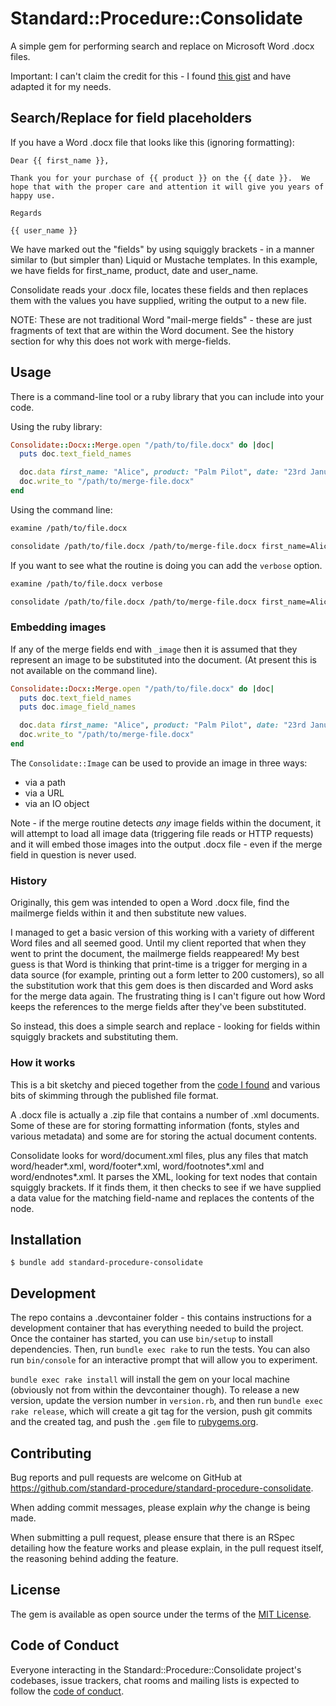 # Standard::Procedure::Consolidate

A simple gem for performing search and replace on Microsoft Word .docx files.

Important: I can't claim the credit for this - I found [this gist](https://gist.github.com/ericmason/7200448) and have adapted it for my needs.

## Search/Replace for field placeholders

If you have a Word .docx file that looks like this (ignoring formatting): 

```
Dear {{ first_name }},

Thank you for your purchase of {{ product }} on the {{ date }}.  We hope that with the proper care and attention it will give you years of happy use.  

Regards

{{ user_name }}
```

We have marked out the "fields" by using squiggly brackets - in a manner similar to (but simpler than) Liquid or Mustache templates.  In this example, we have fields for first_name, product, date and user_name.  

Consolidate reads your .docx file, locates these fields and then replaces them with the values you have supplied, writing the output to a new file.  

NOTE: These are not traditional Word "mail-merge fields" - these are just fragments of text that are within the Word document.  See the history section for why this does not work with merge-fields.  

## Usage

There is a command-line tool or a ruby library that you can include into your code.  

Using the ruby library: 

```ruby
Consolidate::Docx::Merge.open "/path/to/file.docx" do |doc|
  puts doc.text_field_names 

  doc.data first_name: "Alice", product: "Palm Pilot", date: "23rd January 2002", user_name: "Bob"
  doc.write_to "/path/to/merge-file.docx"
end 
```

Using the command line: 

```sh
examine /path/to/file.docx 

consolidate /path/to/file.docx /path/to/merge-file.docx first_name=Alice "product=Palm Pilot" "date=23rd January 2022" "user_name=Bob" 
```

If you want to see what the routine is doing you can add the `verbose` option.  

```sh
examine /path/to/file.docx verbose

consolidate /path/to/file.docx /path/to/merge-file.docx first_name=Alice "product=Palm Pilot" "date=23rd January 2022" "user_name=Bob" verbose
```

### Embedding images

If any of the merge fields end with `_image` then it is assumed that they represent an image to be substituted into the document.  (At present this is not available on the command line).  

```ruby
Consolidate::Docx::Merge.open "/path/to/file.docx" do |doc|
  puts doc.text_field_names 
  puts doc.image_field_names

  doc.data first_name: "Alice", product: "Palm Pilot", date: "23rd January 2002", user_name: "Bob", header_logo_image: Consolidate::Image.new(name: "logo.png", width: 1024, height: 128, path: "/path/to/logo.png"), promotion_image: Consolidate::Image.new(name: "promotion.jpg", width: 2048, height: 2048, url: "https://myshop.com/promotion.jpg"), local_image: Consolidate::Image.new(name: "local.png", width: 256, height: 256, contents: File.open("/path/to/local.png"))
  doc.write_to "/path/to/merge-file.docx"
end 
```

The `Consolidate::Image` can be used to provide an image in three ways:
- via a path
- via a URL
- via an IO object

Note - if the merge routine detects _any_ image fields within the document, it will attempt to load all image data (triggering file reads or HTTP requests) and it will embed those images into the output .docx file - even if the merge field in question is never used.  

### History

Originally, this gem was intended to open a Word .docx file, find the mailmerge fields within it and then substitute new values.  

I managed to get a basic version of this working with a variety of different Word files and all seemed good.  Until my client reported that when they went to print the document, the mailmerge fields reappeared!  My best guess is that Word is thinking that print-time is a trigger for merging in a data source (for example, printing out a form letter to 200 customers), so all the substitution work that this gem does is then discarded and Word asks for the merge data again.  The frustrating thing is I can't figure out how Word keeps the references to the merge fields after they've been substituted.  

So instead, this does a simple search and replace - looking for fields within squiggly brackets and substituting them.  

### How it works

This is a bit sketchy and pieced together from the [code I found]((https://gist.github.com/ericmason/7200448)) and various bits of skimming through the published file format.

A .docx file is actually a .zip file that contains a number of .xml documents.  Some of these are for storing formatting information (fonts, styles and various metadata) and some are for storing the actual document contents.  

Consolidate looks for word/document.xml files, plus any files that match word/header*.xml, word/footer*.xml, word/footnotes*.xml and word/endnotes*.xml.  It parses the XML, looking for text nodes that contain squiggly brackets.  If it finds them, it then checks to see if we have supplied a data value for the matching field-name and replaces the contents of the node.  

## Installation

    $ bundle add standard-procedure-consolidate


## Development

The repo contains a .devcontainer folder - this contains instructions for a development container that has everything needed to build the project.  Once the container has started, you can use `bin/setup` to install dependencies. Then, run `bundle exec rake` to run the tests. You can also run `bin/console` for an interactive prompt that will allow you to experiment.

`bundle exec rake install` will install the gem on your local machine (obviously not from within the devcontainer though). To release a new version, update the version number in `version.rb`, and then run `bundle exec rake release`, which will create a git tag for the version, push git commits and the created tag, and push the `.gem` file to [rubygems.org](https://rubygems.org).

## Contributing

Bug reports and pull requests are welcome on GitHub at https://github.com/standard-procedure/standard-procedure-consolidate.

When adding commit messages, please explain _why_ the change is being made.

When submitting a pull request, please ensure that there is an RSpec detailing how the feature works and please explain, in the pull request itself, the reasoning behind adding the feature.

## License

The gem is available as open source under the terms of the [MIT License](https://opensource.org/licenses/MIT).

## Code of Conduct

Everyone interacting in the Standard::Procedure::Consolidate project's codebases, issue trackers, chat rooms and mailing lists is expected to follow the [code of conduct](https://github.com/standard-procedure/standard-procedure-consolidate/blob/main/CODE_OF_CONDUCT.md).

